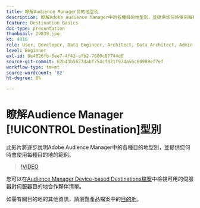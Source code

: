 ```yaml
---
title: 瞭解Audience Manager目的地型別
description: 瞭解Adobe Audience Manager中的各種目的地型別，並提供您何時使用每種目的地的範例。
feature: Destination Basics
doc-type: presentation
thumbnail: 29839.jpg
kt: 4016
role: User, Developer, Data Engineer, Architect, Data Architect, Admin, Leader
level: Beginner
exl-id: 8e4026fb-6ee7-4f42-afb2-7600c87744d6
source-git-commit: 62b43b5627dabf754cf821f974a56c60989ef7ef
workflow-type: tm+mt
source-wordcount: '82'
ht-degree: 0%

---
```


# 瞭解Audience Manager [!UICONTROL Destination]型別

此影片將逐步說明Adobe Audience Manager中的各種目的地型別，並提供您何時會使用每種目的地的範例。

>[!VIDEO](https://video.tv.adobe.com/v/29839/?quality=12)

您可以在[Audience Manager Device-based Destinations檔案](https://experienceleague.adobe.com/docs/audience-manager/user-guide/features/destinations/device-based/device-based-destinations-list.html?lang=zh-Hant)中檢視可用的伺服器對伺服器目的地合作夥伴清單。

如需有關目的地的其他資訊，請瀏覽產品檔案中的[目的地](https://experienceleague.adobe.com/docs/audience-manager/user-guide/features/destinations/destinations.html?lang=zh-Hant)。

